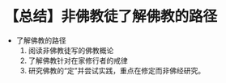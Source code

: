 # 【总结】非佛教徒了解佛教的路径

-   了解佛教的路径
    1.  阅读非佛教徒写的佛教概论
    2.  了解佛教针对在家修行者的戒律
    3.  研究佛教的“定”并尝试实践，重点在修定而非佛经研究。